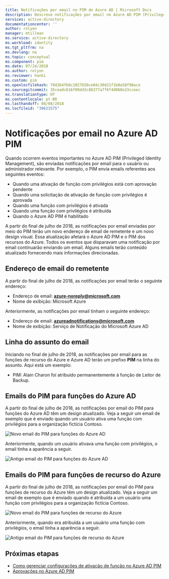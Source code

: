 ```yaml
---
title: Notificações por email no PIM do Azure AD | Microsoft Docs
description: Descreve notificações por email no Azure AD PIM (Privileged Identity Management)
services: active-directory
documentationcenter: ''
author: rolyon
manager: mtillman
ms.service: active-directory
ms.workload: identity
ms.tgt_pltfrm: na
ms.devlang: na
ms.topic: conceptual
ms.component: pim
ms.date: 07/24/2018
ms.author: rolyon
ms.reviewer: hanki
ms.custom: pim
ms.openlocfilehash: 7943b4fb8c2027b50ce04c30d21f1b0a58f98ace
ms.sourcegitcommit: 35ceadc616f09dd3c88377a7f6f4d068e23cceec
ms.translationtype: HT
ms.contentlocale: pt-BR
ms.lasthandoff: 08/08/2018
ms.locfileid: "39621575"
---
```

# <a name="email-notifications-in-azure-ad-pim"></a>Notificações por email no Azure AD PIM

Quando ocorrem eventos importantes no Azure AD PIM (Privileged Identity Management), são enviadas notificações por email para o usuário ou administrador relevante. Por exemplo, o PIM envia emails referentes aos seguintes eventos:

- Quando uma ativação de função com privilégios está com aprovação pendente
- Quando uma solicitação de ativação de função com privilégios é aprovada
- Quando uma função com privilégios é ativada
- Quando uma função com privilégios é atribuída
- Quando o Azure AD PIM é habilitado

A partir do final de julho de 2018, as notificações por email enviadas por meio do PIM terão um novo endereço de email de remetente e um novo design visual. Essa atualização afetará o Azure AD PIM e o PIM dos recursos do Azure. Todos os eventos que disparavam uma notificação por email continuarão enviando um email. Alguns emails terão conteúdo atualizado fornecendo mais informações direcionadas.

## <a name="sender-email-address"></a>Endereço de email do remetente

A partir do final de julho de 2018, as notificações por email terão o seguinte endereço:

- Endereço de email:  **azure-noreply@microsoft.com**
- Nome de exibição: Microsoft Azure

Anteriormente, as notificações por email tinham o seguinte endereço:

- Endereço de email:  **azureadnotifications@microsoft.com**
- Nome de exibição: Serviço de Notificação do Microsoft Azure AD

## <a name="email-subject-line"></a>Linha do assunto do email

Iniciando no final de julho de 2018, as notificações por email para as funções de recurso do Azure e Azure AD terão um prefixo **PIM** na linha do assunto. Aqui está um exemplo:

- PIM: Alain Charon foi atribuído permanentemente à função de Leitor de Backup.

## <a name="pim-emails-for-azure-ad-roles"></a>Emails do PIM para funções do Azure AD

A partir do final de julho de 2018, as notificações por email do PIM para funções do Azure AD têm um design atualizado. Veja a seguir um email de exemplo que é enviado quando um usuário ativa uma função com privilégios para a organização fictícia Contoso.

![Novo email do PIM para funções do Azure AD](./media/pim-email-notifications/email-directory-new.png)

Anteriormente, quando um usuário ativava uma função com privilégios, o email tinha a aparência a seguir.

![Antigo email do PIM para funções do Azure AD](./media/pim-email-notifications/email-directory-old.png)

## <a name="pim-emails-for-azure-resource-roles"></a>Emails do PIM para funções de recurso do Azure

A partir do final de julho de 2018, as notificações por email do PIM para funções de recurso do Azure têm um design atualizado. Veja a seguir um email de exemplo que é enviado quando é atribuída a um usuário uma função com privilégios para a organização fictícia Contoso.

![Novo email do PIM para funções de recurso do Azure](./media/pim-email-notifications/email-resources-new.png)

Anteriormente, quando era atribuída a um usuário uma função com privilégios, o email tinha a aparência a seguir.

![Antigo email do PIM para funções de recurso do Azure](./media/pim-email-notifications/email-resources-old.png)

## <a name="next-steps"></a>Próximas etapas

- [Como gerenciar configurações de ativação de função no Azure AD PIM](pim-how-to-change-default-settings.md)
- [Aprovações no Azure AD PIM](azure-ad-pim-approval-workflow.md)
